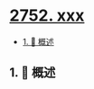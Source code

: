 # [2752. xxx](https://github.com/Tdahuyou/TNotes.leetcode/tree/main/notes/2752.%20xxx)

<!-- region:toc -->

- [1. 📝 概述](#1--概述)

<!-- endregion:toc -->

## 1. 📝 概述

